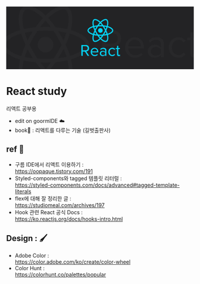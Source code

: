 ![img](./react.jpg)
# React study
리액트 공부용  
- edit on goormIDE ☁️
- book📖 : 리액트를 다루는 기술 (길벗출판사)  

## ref 📘
- 구름 IDE에서 리액트 이용하기 : <br> https://oopaque.tistory.com/191
- Styled-components와 tagged 템플릿 리터럴 : <br> https://styled-components.com/docs/advanced#tagged-template-literals
- flex에 대해 잘 정리한 글 : <br> https://studiomeal.com/archives/197  
- Hook 관련 React 공식 Docs : <br> https://ko.reactjs.org/docs/hooks-intro.html

## Design : 🖌️
- Adobe Color : <br> https://color.adobe.com/ko/create/color-wheel
- Color Hunt : <br> https://colorhunt.co/palettes/popular
